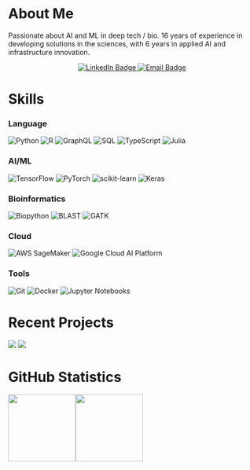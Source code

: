 

# About Me

Passionate about AI and ML in deep tech / bio. 16 years of experience in developing solutions in the sciences, with 6 years in applied AI and infrastructure innovation. 

<div align="center">
  
<div id="badges">
  <a href="http://linkedin.com/in/vincentaalessi/">
    <img src="https://img.shields.io/badge/LinkedIn-blue?style=for-the-badge&logo=linkedin&logoColor=white" alt="LinkedIn Badge"/>
  </a>
  <a href="vaalessi@gmail.com">
    <img src="https://img.shields.io/badge/Email-red?style=for-the-badge&logo=gmail&logoColor=white" alt="Email Badge"/>
  </a>
</div>
<img src="https://komarev.com/ghpvc/?username=vaalessi&style=flat-square&color=blue" alt=""/>

</div>

# Skills

### Language
![Python](https://img.shields.io/badge/-Python-000?&logo=Python)
![R](https://img.shields.io/badge/-R-000?&logo=R&logoColor=007396)
![GraphQL](https://img.shields.io/badge/-GraphQL-000?&logo=GraphQL)
![SQL](https://img.shields.io/badge/-SQL-000?&logo=mysql&logoColor=007396)
![TypeScript](https://img.shields.io/badge/-TypeScript-000?&logo=TypeScript)
![Julia](https://img.shields.io/badge/-Julia-000?&logo=Julia&logoColor=00599C)

### AI/ML
![TensorFlow](https://img.shields.io/badge/-TensorFlow-000?&logo=TensorFlow)
![PyTorch](https://img.shields.io/badge/-PyTorch-000?&logo=PyTorch)
![scikit-learn](https://img.shields.io/badge/-scikit--learn-000?&logo=scikit-learn)
![Keras](https://img.shields.io/badge/-Keras-000?&logo=Keras)

### Bioinformatics
![Biopython](https://img.shields.io/badge/-Biopython-000?&logo=biopython&logoColor=white)
![BLAST](https://img.shields.io/badge/-BLAST-000?&logoColor=white)
![GATK](https://img.shields.io/badge/-GATK-000?&logoColor=white)


### Cloud
![AWS SageMaker](https://img.shields.io/badge/-AWS%20SageMaker-000?&logo=Amazon)
![Google Cloud AI Platform](https://img.shields.io/badge/-Google%20Cloud%20AI%20Platform-000?&logo=Google%20Cloud)

### Tools
![Git](https://img.shields.io/badge/-Git-000?&logo=Git)
![Docker](https://img.shields.io/badge/-Docker-000?&logo=Docker)
![Jupyter Notebooks](https://img.shields.io/badge/-Jupyter%20Notebooks-000?&logo=Jupyter)

# Recent Projects

[![](https://img.shields.io/badge/-🧬%20Repertoire%20Immune%20Medicine-000)](https://www.repertoire.com/about/press-releases/repertoire-immune-medicines-and-bristol-myers-squibb-announce-multi-year-strategic-collaboration-to-develop-tolerizing-vaccines-for-autoimmune-diseases)
[![](https://img.shields.io/badge/-🦠%20Deep%20Origin-000)](https://deeporigin.com/balto-ai-assistant-for-drug-discovery)

# GitHub Statistics
<img height="137px" src="https://github-readme-stats.vercel.app/api?username=vaalessi&hide_title=true&hide_border=true&show_icons=true&include_all_commits=true&count_private=true&line_height=21&text_color=000&icon_color=000&bg_color=0,ea6161,ffc64d,fffc4d,52fa5a&theme=graywhite" /><!-- wi*quL3fcV --><img height="137px" src="https://github-readme-stats.vercel.app/api/top-langs/?username=vaalessi&hide=html&hide_title=true&hide_border=true&layout=compact&langs_count=6&exclude_repo=comp426,Redventures-Movie-Quotes&text_color=000&icon_color=fff&bg_color=0,52fa5a,4dfcff,c64dff&theme=graywhite" />
